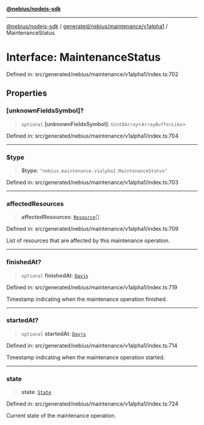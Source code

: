 [**@nebius/nodejs-sdk**](../../../../../README.md)

---

[@nebius/nodejs-sdk](../../../../../README.md) / [generated/nebius/maintenance/v1alpha1](../README.md) / MaintenanceStatus

# Interface: MaintenanceStatus

Defined in: src/generated/nebius/maintenance/v1alpha1/index.ts:702

## Properties

### \[unknownFieldsSymbol\]?

> `optional` **\[unknownFieldsSymbol\]**: `Uint8Array`\<`ArrayBufferLike`\>

Defined in: src/generated/nebius/maintenance/v1alpha1/index.ts:704

---

### $type

> **$type**: `"nebius.maintenance.v1alpha1.MaintenanceStatus"`

Defined in: src/generated/nebius/maintenance/v1alpha1/index.ts:703

---

### affectedResources

> **affectedResources**: [`Resource`](Resource.md)[]

Defined in: src/generated/nebius/maintenance/v1alpha1/index.ts:709

List of resources that are affected by this maintenance operation.

---

### finishedAt?

> `optional` **finishedAt**: [`Dayjs`](../../../../../runtime/protos/core/dayjs/classes/Dayjs.md)

Defined in: src/generated/nebius/maintenance/v1alpha1/index.ts:719

Timestamp indicating when the maintenance operation finished.

---

### startedAt?

> `optional` **startedAt**: [`Dayjs`](../../../../../runtime/protos/core/dayjs/classes/Dayjs.md)

Defined in: src/generated/nebius/maintenance/v1alpha1/index.ts:714

Timestamp indicating when the maintenance operation started.

---

### state

> **state**: [`State`](../type-aliases/State.md)

Defined in: src/generated/nebius/maintenance/v1alpha1/index.ts:724

Current state of the maintenance operation.
